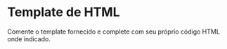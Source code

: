 # Template de HTML

Comente o template fornecido e complete com seu próprio código HTML onde indicado.
